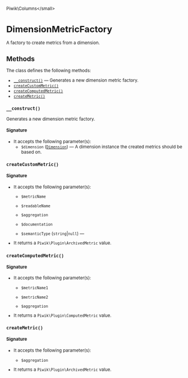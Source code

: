 <small>Piwik\Columns\</small>

DimensionMetricFactory
======================

A factory to create metrics from a dimension.

Methods
-------

The class defines the following methods:

- [`__construct()`](#__construct) &mdash; Generates a new dimension metric factory.
- [`createCustomMetric()`](#createcustommetric)
- [`createComputedMetric()`](#createcomputedmetric)
- [`createMetric()`](#createmetric)

<a name="__construct" id="__construct"></a>
<a name="__construct" id="__construct"></a>
### `__construct()`

Generates a new dimension metric factory.

#### Signature

-  It accepts the following parameter(s):
    - `$dimension` ([`Dimension`](../../Piwik/Columns/Dimension.md)) &mdash;
       A dimension instance the created metrics should be based on.

<a name="createcustommetric" id="createcustommetric"></a>
<a name="createCustomMetric" id="createCustomMetric"></a>
### `createCustomMetric()`

#### Signature

-  It accepts the following parameter(s):
    - `$metricName`
      
    - `$readableName`
      
    - `$aggregation`
      
    - `$documentation`
      
    - `$semanticType` (`string`|`null`) &mdash;
      
- It returns a `Piwik\Plugin\ArchivedMetric` value.

<a name="createcomputedmetric" id="createcomputedmetric"></a>
<a name="createComputedMetric" id="createComputedMetric"></a>
### `createComputedMetric()`

#### Signature

-  It accepts the following parameter(s):
    - `$metricName1`
      
    - `$metricName2`
      
    - `$aggregation`
      
- It returns a `Piwik\Plugin\ComputedMetric` value.

<a name="createmetric" id="createmetric"></a>
<a name="createMetric" id="createMetric"></a>
### `createMetric()`

#### Signature

-  It accepts the following parameter(s):
    - `$aggregation`
      
- It returns a `Piwik\Plugin\ArchivedMetric` value.

